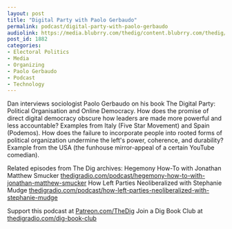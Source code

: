 ```yaml
---
layout: post
title: "Digital Party with Paolo Gerbaudo"
permalink: podcast/digital-party-with-paolo-gerbaudo
audiolink: https://media.blubrry.com/thedig/content.blubrry.com/thedig/The_Dig-EP_291-Gerbaudo.mp3
post_id: 1882
categories: 
- Electoral Politics
- Media
- Organizing
- Paolo Gerbaudo
- Podcast
- Technology
---
```


Dan interviews sociologist Paolo Gerbaudo on his book 
The Digital Party: Political Organisation and Online Democracy. How does the promise of direct digital democracy obscure how leaders are made more powerful and less accountable? Examples from Italy (Five Star Movement) and Spain (Podemos). How does the failure to incorporate people into rooted forms of political organization undermine the left's power, coherence, and durability? Example from the USA (the funhouse mirror-appeal of a certain YouTube comedian).

Related episodes from The Dig archives:
Hegemony How-To with Jonathan Matthew Smucker 
[thedigradio.com/podcast/hegemony-how-to-with-jonathan-matthew-smucker](http://thedigradio.com/podcast/hegemony-how-to-with-jonathan-matthew-smucker)
How Left Parties Neoliberalized with Stephanie Mudge 
[thedigradio.com/podcast/how-left-parties-neoliberalized-with-stephanie-mudge](http://thedigradio.com/podcast/how-left-parties-neoliberalized-with-stephanie-mudge)

Support this podcast at 
[Patreon.com/TheDig](http://Patreon.com/TheDig)
Join a Dig Book Club at 
[thedigradio.com/dig-book-club](http://thedigradio.com/dig-book-club)